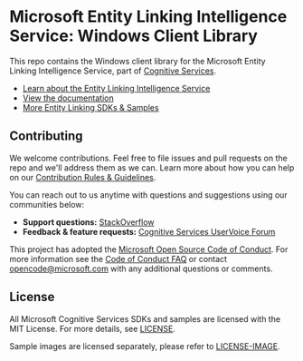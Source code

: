 # Microsoft Entity Linking Intelligence Service: Windows Client Library
This repo contains the Windows client library for the Microsoft Entity Linking Intelligence Service, part of [Cognitive Services](https://www.microsoft.com/cognitive-services).
* [Learn about the Entity Linking Intelligence Service](https://www.microsoft.com/cognitive-services/en-us/entity-linking-intelligence-service)
* [View the documentation](https://www.microsoft.com/cognitive-services/en-us/entitylinking-api/documentation/overview)
* [More Entity Linking SDKs & Samples]()


## Contributing
We welcome contributions. Feel free to file issues and pull requests on the repo and we'll address them as we can. Learn more about how you can help on our [Contribution Rules & Guidelines](</CONTRIBUTING.md>). 

You can reach out to us anytime with questions and suggestions using our communities below:
 - **Support questions:** [StackOverflow](<https://stackoverflow.com/questions/tagged/microsoft-cognitive>)
 - **Feedback & feature requests:** [Cognitive Services UserVoice Forum](<https://cognitive.uservoice.com>)

This project has adopted the [Microsoft Open Source Code of Conduct](https://opensource.microsoft.com/codeofconduct/). For more information see the [Code of Conduct FAQ](https://opensource.microsoft.com/codeofconduct/faq/) or contact [opencode@microsoft.com](mailto:opencode@microsoft.com) with any additional questions or comments.


## License
All Microsoft Cognitive Services SDKs and samples are licensed with the MIT License. For more details, see
[LICENSE](</LICENSE.md>).

Sample images are licensed separately, please refer to [LICENSE-IMAGE](</LICENSE-IMAGE.md>).
